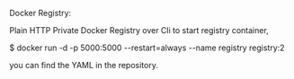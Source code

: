 Docker Registry:

Plain HTTP Private Docker Registry over Cli to start registry container,

$ docker run -d -p 5000:5000 --restart=always --name registry registry:2

you can find the YAML in the repository.
